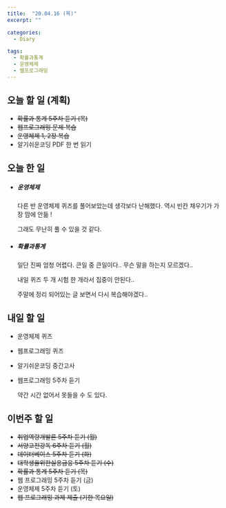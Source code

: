 ```yaml
---
title:  "20.04.16 (목)"
excerpt: ""

categories:
  - Diary

tags:
  - 확률과통계
  - 운영체제
  - 웹프로그래밍
---
```


## 오늘 할 일 (계획)

- ~~확률과 통계 5주차 듣기 (목)~~
- ~~웹프로그래밍 문제 복습~~
- ~~운영체제 1, 2장 복습~~
- 알기쉬운코딩 PDF 한 번 읽기

## 오늘 한 일

- ##### 운영체제

  다른 반 운영체제 퀴즈를 풀어보았는데 생각보다 난해했다. 역시 빈칸 채우기가 가장 맘에 안듦 !

  그래도 무난히 풀 수 있을 것 같다.
  
- ##### 확률과통계

  일단 진짜 엄청 어렵다. 큰일 중 큰일이다.. 무슨 말을 하는지 모르겠다..

  내일 퀴즈 두 개 시험 한 개라서 집중이 안된다..

  주말에 정리 되어있는 글 보면서 다시 복습해야겠다..


## 내일 할 일

- 운영체제 퀴즈

- 웹프로그래밍 퀴즈

- 알기쉬운코딩 중간고사

- 웹프로그래밍 5주차 듣기

  약간 시간 없어서 못들을 수 도 있다.

## 이번주 할 일

- ~~취업역량개발론 5주차 듣기 (월)~~
- ~~서양고전강독 6주차 듣기 (월)~~
- ~~데이터베이스 5주차 듣기 (화)~~
- ~~대학생을위한실용금융 5주차 듣기 (수)~~
- ~~확률과 통계 5주차 듣기 (목)~~
- 웹 프로그래밍 5주차 듣기 (금)
- 운영체제 5주차 듣기 (토)
- ~~웹 프로그래밍 과제 제출 (기한 목요일)~~